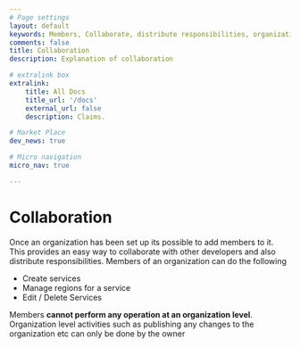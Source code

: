 ```yaml
---
# Page settings
layout: default
keywords: Members, Collaborate, distribute responsibilities, organization
comments: false
title: Collaboration
description: Explanation of collaboration

# extralink box
extralink:
    title: All Docs
    title_url: '/docs'
    external_url: false
    description: Claims.

# Market Place
dev_news: true

# Micro navigation
micro_nav: true

---
```


# Collaboration
Once an organization has been set up its possible to add members to it. This provides an easy way to collaborate with other developers and also distribute responsibilities.
Members of an organization can do the following
* Create services
* Manage regions for a service
* Edit / Delete Services

Members **cannot perform any operation at an organization level**. 
Organization level activities such as publishing any changes to the organization etc can only be done by the owner